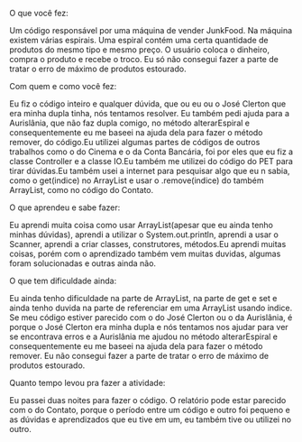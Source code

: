 O que você fez:

Um código responsável por uma máquina de vender JunkFood. Na máquina existem várias espirais. Uma espiral contém uma certa quantidade de produtos do mesmo tipo e mesmo preço. O usuário coloca o dinheiro, compra o produto e recebe o troco. Eu só não consegui fazer a parte de tratar o erro de máximo de produtos estourado.

Com quem e como você fez:

Eu fiz o código inteiro e qualquer dúvida, que ou eu ou o José Clerton que era minha dupla tinha, nós tentamos resolver. Eu também pedi ajuda para a Aurislânia, que não faz dupla comigo, no método alterarEspiral e consequentemente eu me baseei na ajuda dela para fazer o método remover, do código.Eu utilizei algumas partes de códigos de outros trabalhos como o do Cinema e o da Conta Bancária, foi por eles que eu fiz a classe Controller e a classe IO.Eu também me utilizei do código do PET para tirar dúvidas.Eu também usei a internet para pesquisar algo que eu n sabia, como o get(indice) no ArrayList e usar o .remove(indice) do também ArrayList, como no código do Contato.

O que aprendeu e sabe fazer:

Eu aprendi muita coisa como usar ArrayList(apesar que eu ainda tenho minhas dúvidas), aprendi a utilizar o System.out.println, aprendi a usar o Scanner, aprendi a criar classes, construtores, métodos.Eu aprendi muitas coisas, porém com o aprendizado também vem muitas duvidas, algumas foram solucionadas e outras ainda não.

O que tem dificuldade ainda:

Eu ainda tenho dificuldade na parte de ArrayList, na parte de get e set e ainda tenho duvida na parte de referenciar em uma ArrayList usando indice. Se meu código estiver parecido com o do José Clerton ou o da Aurislânia, é porque o José Clerton era minha dupla e nós tentamos nos ajudar para ver se encontrava erros e a Aurislânia me ajudou no método alterarEspiral e consequentemente eu me baseei na ajuda dela para fazer o método remover. Eu não consegui fazer a parte de tratar o erro de máximo de produtos estourado.

Quanto tempo levou pra fazer a atividade:

Eu passei duas noites para fazer o código. O relatório pode estar parecido com o do Contato, porque o período entre um código e outro foi pequeno e as dúvidas e aprendizados que eu tive em um, eu também tive ou utilizei no outro.

